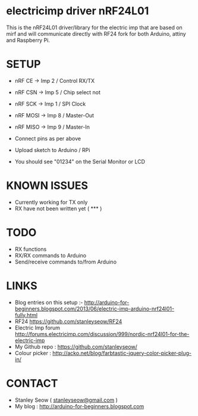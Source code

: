 electricimp driver nRF24L01
===========================

This is the nRF24L01 driver/library for the electric imp that are based on mirf and 
will communicate directly with RF24 fork for both Arduino, attiny and Raspberry Pi.


SETUP
=====

- nRF   CE  ->  Imp 2 / Control RX/TX
- nRF  CSN  ->  Imp 5 / Chip select not
- nRF  SCK  ->  Imp 1 / SPI Clock
- nRF MOSI  ->  Imp 8 / Master-Out
- nRF MISO  ->  Imp 9 / Master-In

- Connect pins as per above
- Upload sketch to Arduino / RPi
- You should see "01234" on the Serial Monitor or LCD


KNOWN ISSUES
============
- Currently working for TX only
- RX have not been written yet ( *** )


TODO
====
- RX functions
- RX/RX commands to Arduino
- Send/receive commands to/from Arduino


LINKS
=====

- Blog entries on this setup :- http://arduino-for-beginners.blogspot.com/2013/06/electric-imp-arduino-nrf24l01-fully.html
- RF24 https://github.com/stanleyseow/RF24
- Electric Imp forum http://forums.electricimp.com/discussion/999/nordic-nrf24l01-for-the-electric-imp
- My Github repo : https://github.com/stanleyseow/
- Colour picker : http://acko.net/blog/farbtastic-jquery-color-picker-plug-in/


CONTACT
=======
- Stanley Seow ( stanleyseow@gmail.com )
- My blog : http://arduino-for-beginners.blogspot.com









